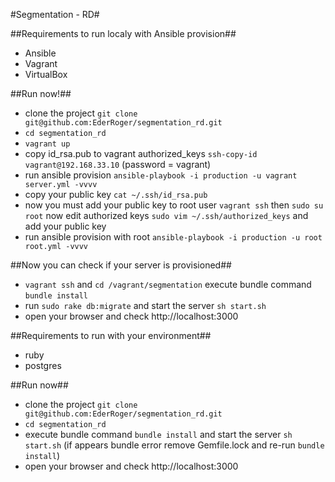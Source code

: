 #Segmentation - RD#

##Requirements to run localy with Ansible provision##

* Ansible
* Vagrant
* VirtualBox

##Run now!##

* clone the project ``git clone git@github.com:EderRoger/segmentation_rd.git``
* ``cd segmentation_rd``
* ``vagrant up``
* copy id_rsa.pub to vagrant authorized_keys  ``ssh-copy-id vagrant@192.168.33.10`` (password = vagrant)
* run ansible provision ``ansible-playbook -i production -u vagrant server.yml -vvvv``
* copy your public key ``cat ~/.ssh/id_rsa.pub``
* now you must add your public key to root user ``vagrant ssh`` then ``sudo su root`` now edit authorized keys ``sudo vim ~/.ssh/authorized_keys`` and add your public key
* run ansible provision with root  ``ansible-playbook -i production -u root root.yml -vvvv``


##Now you can check if your server is provisioned##

* ``vagrant ssh`` and  ``cd /vagrant/segmentation`` execute bundle command ``bundle install`` 
* run ``sudo rake db:migrate`` and start the server ``sh start.sh``
* open your browser and check http://localhost:3000


##Requirements to run with your environment##

* ruby
* postgres

##Run now##

* clone the project ``git clone git@github.com:EderRoger/segmentation_rd.git``
* ``cd segmentation_rd``
* execute bundle command ``bundle install`` and start the server ``sh start.sh`` (if appears bundle  error remove Gemfile.lock and re-run ``bundle install``)
* open your browser and check http://localhost:3000

